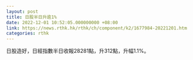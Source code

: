 ```yaml
---
layout: post
title: 日股半日升逾1%
date: 2022-12-01 10:52:05.000000000 +08:00
link: https://news.rthk.hk/rthk/ch/component/k2/1677984-20221201.htm
categories: rthk
---
```


日股造好，日經指數半日收報28281點，升312點，升幅1.1%。
